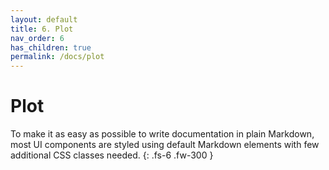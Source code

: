 ```yaml
---
layout: default
title: 6. Plot
nav_order: 6
has_children: true
permalink: /docs/plot
---
```


# Plot

To make it as easy as possible to write documentation in plain Markdown, most UI components are styled using default Markdown elements with few additional CSS classes needed.
{: .fs-6 .fw-300 }
